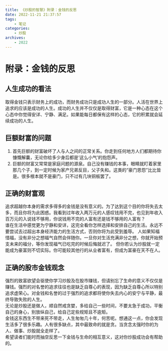 ```yaml
---
title: 《炒股的智慧》附录：金钱的反思
date: 2022-11-21 21:37:57
tags: 
    - 笔记
categories: 
    - 炒股
archives: 
    - 2022
---
```

# 附录：金钱的反思
## 人生成功的看法
取得金钱只表示财务上的成功，而财务成功只是成功人生的一部分。人活在世界上追求的应该是成功的人生。成功的人生并不仅仅是取得财富，它是一种心态在这个心态中你觉得安详、宁静、满足。如果能每日都保有这样的心态，它的积累就会延续成功的人生。
## 巨额财富的问题
1. 首先巨额的财富破坏了人与人之间的正常关系。你走到任何地方人们都期待你慷慨解囊，无论你给多少身后都是‘这么小气’的抱怨声。
2. 巨额的财富又常常是家庭问题的源泉。自己没有赚钱的本事，眼睛就盯着家里那几个子，到一定时候为家产兄弟反目，父子失和。这类的“豪门恩怨”比比皆是。很多根本就不是豪门，只不过有几块铜板罢了。
## 正确的财富观
追求超越你本身的需求多得多的金钱是没有意义的。为了达到这个目的你将失去太多，而且你将为此困惑。我看到过年收入两万元的人感叹钱用不完，也见到年收入百万元的入说钱不够用，你说钱用不完的人富有还是钱不够用的人富有？  
谁在生活中感觉更为宁静和安详，这完全看你怎样选择和安排自己的生活。永远不要尝试去过超出本身经济能力的生活方式，否则你将为此受到羞辱。
人如果知福惜福，没有非分之想福气自然会伴随你。一旦你对生活充满非分之想，你就开始预支未来的福分，等你发现福气已吃完的时候后悔就迟了。
但你若认为炒股就一定能成为豪富则不切实际。你可能较其他行的从业者富有，但成为富豪在天不在人。
## 正确的股市金钱观念
强烈的致富欲望会驱使你学习炒股及在股市赚钱，但请别忘了生命的意义不仅仅是赚钱。强烈的对名誉的追求往往也是缺乏自尊心的表现，因为缺乏自尊心所以特别追求虚荣心。对金钱和名誉的过于强烈的追求都将使你失去内心的安宁与平静，最终导致失败的人生。  
无论是炒股还是做人，顺自然戒贪婪，多给自己一些时间，不要太急于成功，平衡自己的身心，别放纵自己，给自己定些规矩且不逾矩。  
金钱这东西生不带来死不带走，人生匆匆几十年，何苦呢。想通这一点，你会发现生活多了很多乐趣。人有很多缺点，其中最致命的就是贪。当贪念太强时你的为人、做事、炒股就全走样了。  
希望读者们能时而抽空反思一下金钱与生命的相互意义，这对你炒股成功会有帮助的。